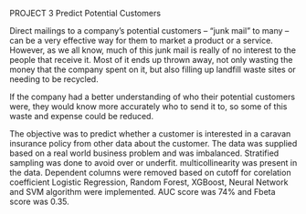 PROJECT 3
Predict Potential Customers

Direct mailings to a company’s potential customers – “junk mail” to many – can be a very effective way for them to market a product or a
service. However, as we all know, much of this junk mail is really of no interest to the people that receive it. Most of it ends up thrown
away, not only wasting the money that the company spent on it, but also filling up landfill waste sites or needing to be recycled. 

If the company had a better understanding of who their potential customers were, they would know more accurately who to send it to, so some
of this waste and expense could be reduced.

The objective was to predict whether a customer is interested in a caravan insurance policy
from other data about the customer. The data was supplied based on a real world business problem and was imbalanced.
Stratified sampling was done to avoid over or underfit. multicollinearity was present in the data. Dependent columns were removed based on cutoff for corelation coefficient  Logistic Regression, Random Forest, XGBoost, Neural Network and SVM
algorithm were implemented. 
AUC score was 74% and Fbeta score was 0.35.

